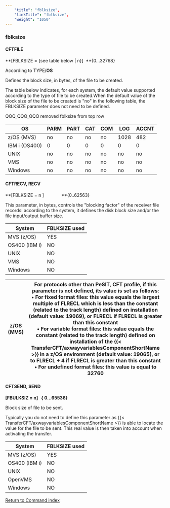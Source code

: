 ```yaml
---
    "title": "fblksize",
    "linkTitle": "fblksize",
    "weight": "1050"
---
```

<span id="fblksize"></span>

### fblksize

<span id="fblksize_CFTFILE"></span>

#### CFTFILE

**[FBLKSIZE = {<span class="underline">see
table below</span> &#124; n}]  **{0...32768}

According to TYPE/**OS**

Defines the block size, in bytes, of the file to be created.

The table below indicates, for each system, the default value supported
according to the type of file to be created.When the default
value of the block size of the file to be created is "no" in the following table, the
FBLKSIZE parameter does not need to be defined.

QQQ_QQQ_QQQ removed fblksize from top row


| OS  | PARM  | PART  | CAT  | COM  | LOG  | ACCNT  |
| --- | --- | --- | --- | --- | --- | --- |
|  z/OS (MVS) | no  | no  | no  | no  | 1028 | 482  |
| IBM i (OS400)  | 0  | 0  | 0  | 0  | 0  | 0  |
| UNIX  | no  | no  | no  | no  | no  | no  |
| VMS  | no  | no  | no  | no  | no  | no  |
| Windows | no  | no  | no  | no  | no  | no  |


#### CFTRECV, RECV

**[FBLKSIZE = n ]              **{0..62563}

This parameter, in bytes, controls the "blocking factor" of
the receiver file records: according to the system, it defines the disk
block size and/or the file input/output buffer size.


| System  | FBLKSIZE used  |
| --- | --- |
| MVS (z/OS) | YES  |
| OS400 (IBM i) | NO  |
| UNIX  | NO  |
| VMS  | NO  |
| Windows | NO  |



| **z/OS (MVS)**  | For protocols other than PeSIT, CFT profile, if this parameter is not defined, its value is set as follows: <br/> • For fixed format files: this value equals the largest multiple of FLRECL which is less than the constant (related to the track length) defined on installation (default value: 19069), or FLRECL if FLRECL is greater than this constant<br/> • For variable format files: this value equals the constant (related to the track length) defined on installation of the {{< TransferCFT/axwayvariablesComponentShortName  >}} in a z/OS environment (default value: 19065), or to FLRECL + 4 if FLRECL is greater than this constant<br/> • For undefined format files: this value is equal to 32760 |
| --- | --- |


<span id="fblksize_CFTSEND"></span>

#### CFTSEND, SEND

****[FBULKSIZ = n]   {
0...65536}****

Block size of file to be sent.

Typically you do not need to define this parameter as {{< TransferCFT/axwayvariablesComponentShortName  >}} is
able to locate the value for the file to be sent. This real value is then
taken into account when activating the transfer.


| System  | FBLKSIZE used  |
| --- | --- |
| MVS (z/OS) | YES  |
| OS400 (IBM i) | NO  |
| UNIX  | NO  |
| OpenVMS  | NO  |
| Windows  | NO  |


[Return to Command index](../../)
